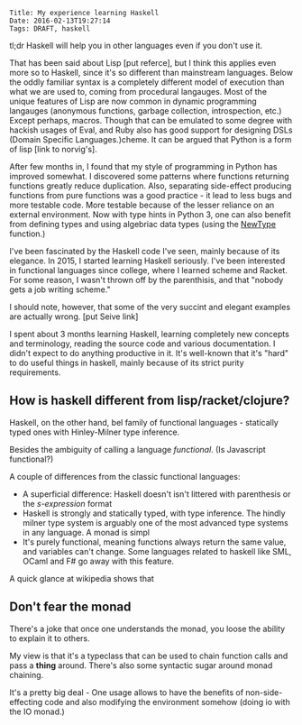     Title: My experience learning Haskell
    Date: 2016-02-13T19:27:14
    Tags: DRAFT, haskell


tl;dr Haskell will help you in other languages even if you don't use it.

That has been said about Lisp [put referce], but I think this applies even more so to Haskell, since it's so different than mainstream languages. Below the oddly familiar syntax is a completely different model of execution than what we are used to, coming from procedural langauges. Most of the unique features of Lisp are now common in dynamic programming langauges (anonymous functions, garbage collection, introspection, etc.) Except perhaps, macros. Though that can be emulated to some degree with hackish usages of Eval, and Ruby also has good support for designing DSLs (Domain Specific Languages.)cheme. It can be argued that Python is a form of lisp [link to norvig's].

After few months in, I found that my style of programming in Python has improved somewhat. I discovered some patterns where functions returning functions greatly reduce duplication. Also, separating side-effect producing functions from pure functions was a good practice - it lead to less bugs and more testable code. More testable because of the lesser reliance on an external environment.  Now with type hints in Python 3, one can also benefit from defining types and using algebriac data types (using the [NewType](https://docs.python.org/3/library/typing.html#newtype) function.)



I've been fascinated by the Haskell code I've seen, mainly because of its elegance. In 2015, I started learning Haskell seriously. I've been interested in functional languages since college, where I learned scheme and Racket. For some reason, I wasn't thrown off by the parenthisis, and that "nobody gets a job writing scheme."

I should note, however, that some of the very succint and elegant examples are actually wrong. [put Seive link]

I spent about 3 months learning Haskell, learning completely new concepts and terminology, reading the source code and various documentation. I didn't expect to do anything productive in it. It's well-known that it's "hard" to do useful things in haskell, mainly because of its strict purity requirements.



## How is haskell different from lisp/racket/clojure?

Haskell, on the other hand, bel family of functional languages - statically typed ones with Hinley-Milner type inference.

Besides the ambiguity of calling a language _functional_. (Is Javascript functional?)


A couple of differences from the classic functional languages:

- A superficial difference: Haskell doesn't isn't littered with parenthesis or the _s-expression_ format
- Haskell is strongly and statically typed, with type inference. The hindly milner type system is arguably one of the most advanced type systems in any language. A monad is simpl
- It's purely functional, meaning functions always return the same value, and variables can't change. Some languages related to haskell like SML, OCaml and F# go away with this feature.

A quick glance at wikipedia shows that 



## Don't fear the monad

There's a joke that once one understands the monad, you loose the ability to explain it to others.

My view is that it's a typeclass that can be used to chain function calls and pass a __thing__ around. There's also some syntactic sugar around monad chaining.

It's a pretty big deal - One usage allows to have the benefits of non-side-effecting code and also modifying the environment somehow (doing io with the IO monad.)






<!-- more -->
